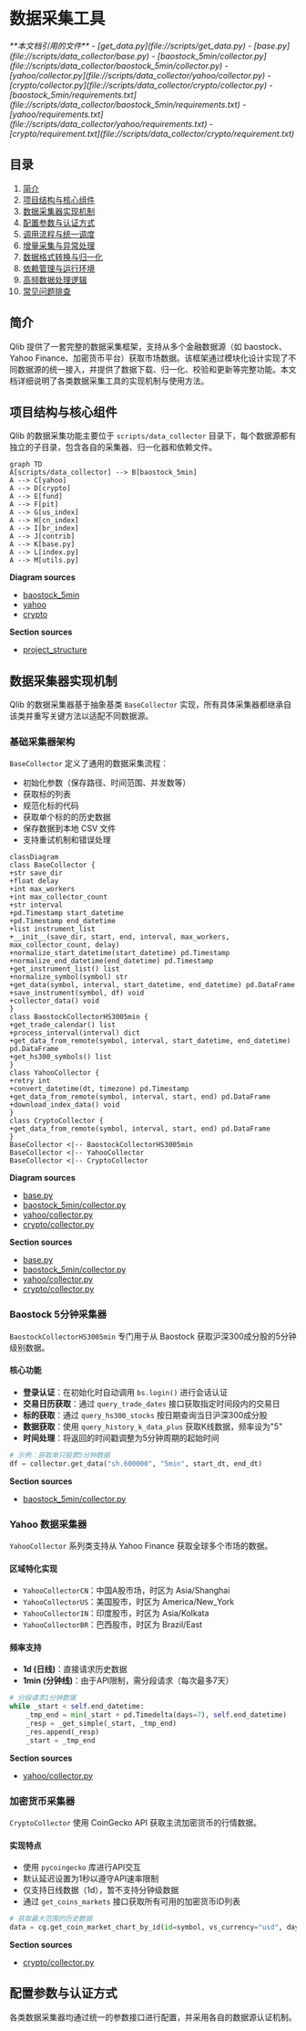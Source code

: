 
# 数据采集工具

<cite>
**本文档引用的文件**
- [get_data.py](file://scripts/get_data.py)
- [base.py](file://scripts/data_collector/base.py)
- [baostock_5min/collector.py](file://scripts/data_collector/baostock_5min/collector.py)
- [yahoo/collector.py](file://scripts/data_collector/yahoo/collector.py)
- [crypto/collector.py](file://scripts/data_collector/crypto/collector.py)
- [baostock_5min/requirements.txt](file://scripts/data_collector/baostock_5min/requirements.txt)
- [yahoo/requirements.txt](file://scripts/data_collector/yahoo/requirements.txt)
- [crypto/requirement.txt](file://scripts/data_collector/crypto/requirement.txt)
</cite>

## 目录
1. [简介](#简介)
2. [项目结构与核心组件](#项目结构与核心组件)
3. [数据采集器实现机制](#数据采集器实现机制)
4. [配置参数与认证方式](#配置参数与认证方式)
5. [调用流程与统一调度](#调用流程与统一调度)
6. [增量采集与异常处理](#增量采集与异常处理)
7. [数据格式转换与归一化](#数据格式转换与归一化)
8. [依赖管理与运行环境](#依赖管理与运行环境)
9. [高频数据处理逻辑](#高频数据处理逻辑)
10. [常见问题排查](#常见问题排查)

## 简介
Qlib 提供了一套完整的数据采集框架，支持从多个金融数据源（如 baostock、Yahoo Finance、加密货币平台）获取市场数据。该框架通过模块化设计实现了不同数据源的统一接入，并提供了数据下载、归一化、校验和更新等完整功能。本文档详细说明了各类数据采集工具的实现机制与使用方法。

## 项目结构与核心组件
Qlib 的数据采集功能主要位于 `scripts/data_collector` 目录下，每个数据源都有独立的子目录，包含各自的采集器、归一化器和依赖文件。

```mermaid
graph TD
A[scripts/data_collector] --> B[baostock_5min]
A --> C[yahoo]
A --> D[crypto]
A --> E[fund]
A --> F[pit]
A --> G[us_index]
A --> H[cn_index]
A --> I[br_index]
A --> J[contrib]
A --> K[base.py]
A --> L[index.py]
A --> M[utils.py]
```

**Diagram sources**
- [baostock_5min](file://scripts/data_collector/baostock_5min)
- [yahoo](file://scripts/data_collector/yahoo)
- [crypto](file://scripts/data_collector/crypto)

**Section sources**
- [project_structure](file://project_structure)

## 数据采集器实现机制
Qlib 的数据采集器基于抽象基类 `BaseCollector` 实现，所有具体采集器都继承自该类并重写关键方法以适配不同数据源。

### 基础采集器架构
`BaseCollector` 定义了通用的数据采集流程：
- 初始化参数（保存路径、时间范围、并发数等）
- 获取标的列表
- 规范化标的代码
- 获取单个标的的历史数据
- 保存数据到本地 CSV 文件
- 支持重试机制和错误处理

```mermaid
classDiagram
class BaseCollector {
+str save_dir
+float delay
+int max_workers
+int max_collector_count
+str interval
+pd.Timestamp start_datetime
+pd.Timestamp end_datetime
+list instrument_list
+__init__(save_dir, start, end, interval, max_workers, max_collector_count, delay)
+normalize_start_datetime(start_datetime) pd.Timestamp
+normalize_end_datetime(end_datetime) pd.Timestamp
+get_instrument_list() list
+normalize_symbol(symbol) str
+get_data(symbol, interval, start_datetime, end_datetime) pd.DataFrame
+save_instrument(symbol, df) void
+collector_data() void
}
class BaostockCollectorHS3005min {
+get_trade_calendar() list
+process_interval(interval) dict
+get_data_from_remote(symbol, interval, start_datetime, end_datetime) pd.DataFrame
+get_hs300_symbols() list
}
class YahooCollector {
+retry int
+convert_datetime(dt, timezone) pd.Timestamp
+get_data_from_remote(symbol, interval, start, end) pd.DataFrame
+download_index_data() void
}
class CryptoCollector {
+get_data_from_remote(symbol, interval, start, end) pd.DataFrame
}
BaseCollector <|-- BaostockCollectorHS3005min
BaseCollector <|-- YahooCollector
BaseCollector <|-- CryptoCollector
```

**Diagram sources**
- [base.py](file://scripts/data_collector/base.py#L19-L215)
- [baostock_5min/collector.py](file://scripts/data_collector/baostock_5min/collector.py#L25-L144)
- [yahoo/collector.py](file://scripts/data_collector/yahoo/collector.py#L22-L215)
- [crypto/collector.py](file://scripts/data_collector/crypto/collector.py#L22-L170)

**Section sources**
- [base.py](file://scripts/data_collector/base.py#L19-L215)
- [baostock_5min/collector.py](file://scripts/data_collector/baostock_5min/collector.py#L25-L144)
- [yahoo/collector.py](file://scripts/data_collector/yahoo/collector.py#L22-L215)
- [crypto/collector.py](file://scripts/data_collector/crypto/collector.py#L22-L170)

### Baostock 5分钟采集器
`BaostockCollectorHS3005min` 专门用于从 Baostock 获取沪深300成分股的5分钟级别数据。

#### 核心功能
- **登录认证**：在初始化时自动调用 `bs.login()` 进行会话认证
- **交易日历获取**：通过 `query_trade_dates` 接口获取指定时间段内的交易日
- **标的获取**：通过 `query_hs300_stocks` 按日期查询当日沪深300成分股
- **数据获取**：使用 `query_history_k_data_plus` 获取K线数据，频率设为"5"
- **时间处理**：将返回的时间戳调整为5分钟周期的起始时间

```python
# 示例：获取单只股票5分钟数据
df = collector.get_data("sh.600000", "5min", start_dt, end_dt)
```

**Section sources**
- [baostock_5min/collector.py](file://scripts/data_collector/baostock_5min/collector.py#L25-L144)

### Yahoo 数据采集器
`YahooCollector` 系列类支持从 Yahoo Finance 获取全球多个市场的数据。

#### 区域特化实现
- `YahooCollectorCN`：中国A股市场，时区为 Asia/Shanghai
- `YahooCollectorUS`：美国股市，时区为 America/New_York
- `YahooCollectorIN`：印度股市，时区为 Asia/Kolkata
- `YahooCollectorBR`：巴西股市，时区为 Brazil/East

#### 频率支持
- **1d (日线)**：直接请求历史数据
- **1min (分钟线)**：由于API限制，需分段请求（每次最多7天）

```python
# 分段请求1分钟数据
while _start < self.end_datetime:
    _tmp_end = min(_start + pd.Timedelta(days=7), self.end_datetime)
    _resp = _get_simple(_start, _tmp_end)
    _res.append(_resp)
    _start = _tmp_end
```

**Section sources**
- [yahoo/collector.py](file://scripts/data_collector/yahoo/collector.py#L22-L215)

### 加密货币采集器
`CryptoCollector` 使用 CoinGecko API 获取主流加密货币的行情数据。

#### 实现特点
- 使用 `pycoingecko` 库进行API交互
- 默认延迟设置为1秒以遵守API速率限制
- 仅支持日线数据（1d），暂不支持分钟级数据
- 通过 `get_coins_markets` 接口获取所有可用的加密货币ID列表

```python
# 获取最大范围的历史数据
data = cg.get_coin_market_chart_by_id(id=symbol, vs_currency="usd", days="max")
```

**Section sources**
- [crypto/collector.py](file://scripts/data_collector/crypto/collector.py#L22-L170)

## 配置参数与认证方式
各类数据采集器均通过统一的参数接口进行配置，并采用各自的数据源认证机制。

###